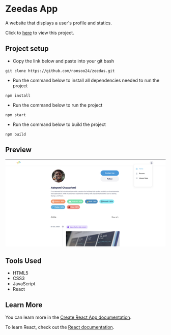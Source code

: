 # Zeedas App

A website that displays a user's profile and statics.

Click to [here](https://zeedas-assessment.netlify.app) to view this project.

## Project setup


- Copy the link below and paste into  your git bash

```git
git clone https://github.com/nonsoo24/zeedas.git
```

- Run the command below to install all dependencies needed to run the project

```yarn
npm install
```

- Run the command below to run the project

```yarn
npm start
```

- Run the command below to build the project

```yarn
npm build
```

## Preview

![Alt text](./src/assets/images/preview.png?raw=true "Zeedas App")

## Tools Used

- HTML5
- CSS3
- JavaScript
- React

## Learn More

You can learn more in the [Create React App documentation](https://facebook.github.io/create-react-app/docs/getting-started).

To learn React, check out the [React documentation](https://reactjs.org/).
